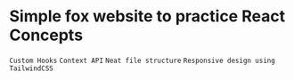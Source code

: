 # Simple fox website to practice React Concepts

`Custom Hooks`
`Context API`
`Neat file structure`
`Responsive design using TailwindCSS`
